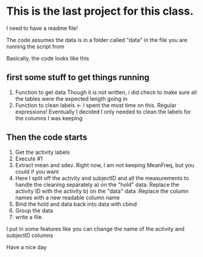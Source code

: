# This is the last project for this class.
I need to have a readme file!

The code assumes the data is in a folder called "data" in the file you are running the script from

Basically, the code looks like this 

## first some stuff to get things running
1) Function to get data
	Though it is not written, i did check to make sure all the tables were the expected length going in
2) Function to clean labels <- I spent the most time on this. Regular expressions!
Eventually I decided I only needed to clean the labels for the columns I was keeping

## Then the code starts
1) Get the activity labels
2) Execute #1
3) Extract mean and sdev. Right now, I am not keeping MeanFreq, but you could if you want
4) Here I split off the activity and subjectID and all the measurements to handle the cleaning separately
	a) on the "hold" data: Replace the activity ID with the activity 
	b) on the "data" data :Replace the column names with a new readable column name
6) Bind the hold and data back into data with cbind
7) Group the data
8) write a file.

I put in some features like you can change the name of the activity and subjectID columns

Have a nice day